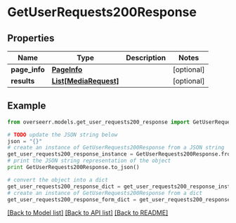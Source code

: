# GetUserRequests200Response


## Properties
Name | Type | Description | Notes
------------ | ------------- | ------------- | -------------
**page_info** | [**PageInfo**](PageInfo.md) |  | [optional] 
**results** | [**List[MediaRequest]**](MediaRequest.md) |  | [optional] 

## Example

```python
from overseerr.models.get_user_requests200_response import GetUserRequests200Response

# TODO update the JSON string below
json = "{}"
# create an instance of GetUserRequests200Response from a JSON string
get_user_requests200_response_instance = GetUserRequests200Response.from_json(json)
# print the JSON string representation of the object
print GetUserRequests200Response.to_json()

# convert the object into a dict
get_user_requests200_response_dict = get_user_requests200_response_instance.to_dict()
# create an instance of GetUserRequests200Response from a dict
get_user_requests200_response_form_dict = get_user_requests200_response.from_dict(get_user_requests200_response_dict)
```
[[Back to Model list]](../README.md#documentation-for-models) [[Back to API list]](../README.md#documentation-for-api-endpoints) [[Back to README]](../README.md)


